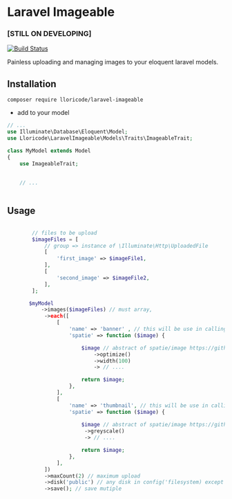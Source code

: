 # Laravel Imageable 
### [STILL ON DEVELOPING]
[![Build Status](https://travis-ci.org/lloricode/laravel-imageable.svg?branch=develop)](https://travis-ci.org/lloricode/laravel-imageable)

Painless uploading and managing images to your eloquent laravel models.



## Installation

```
composer require lloricode/laravel-imageable
```
- add to your model
```php
// ...
use Illuminate\Database\Eloquent\Model;
use Lloricode\LaravelImageable\Models\Traits\ImageableTrait;

class MyModel extends Model
{
    use ImageableTrait;
    
    
    // ...
    

```
## Usage
```php

        // files to be upload 
        $imageFiles = [
            // group => instance of \Illuminate\Http\UploadedFile
            [
                'first_image' => $imageFile1,
            ],
            [
                'second_image' => $imageFile2,
            ],
        ];

       $myModel
           ->images($imageFiles) // must array, 
            ->each([
                [
                    'name' => 'banner' , // this will be use in calling image
                    'spatie' => function ($image) {

                        $image // abstract of spatie/image https://github.com/spatie/image
                            ->optimize()
                            ->width(100)
                            -> // ....

                        return $image;
                    },
                ],
                [
                    'name' => 'thumbnail', // this will be use in calling image
                    'spatie' => function ($image) {
                        
                        $image // abstract of spatie/image https://github.com/spatie/image
                         ->greyscale()
                         -> // ....

                        return $image;
                    },
                ],
            ])
            ->maxCount(2) // maximum upload
            ->disk('public') // any disk in config('filesystem) except cloud
            ->save(); // save mutiple 
```
